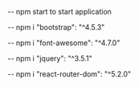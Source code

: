 -- npm start to start application

-- npm i "bootstrap": "^4.5.3"

-- npm i "font-awesome": "^4.7.0"

-- npm i "jquery": "^3.5.1"

-- npm i "react-router-dom": "^5.2.0"
